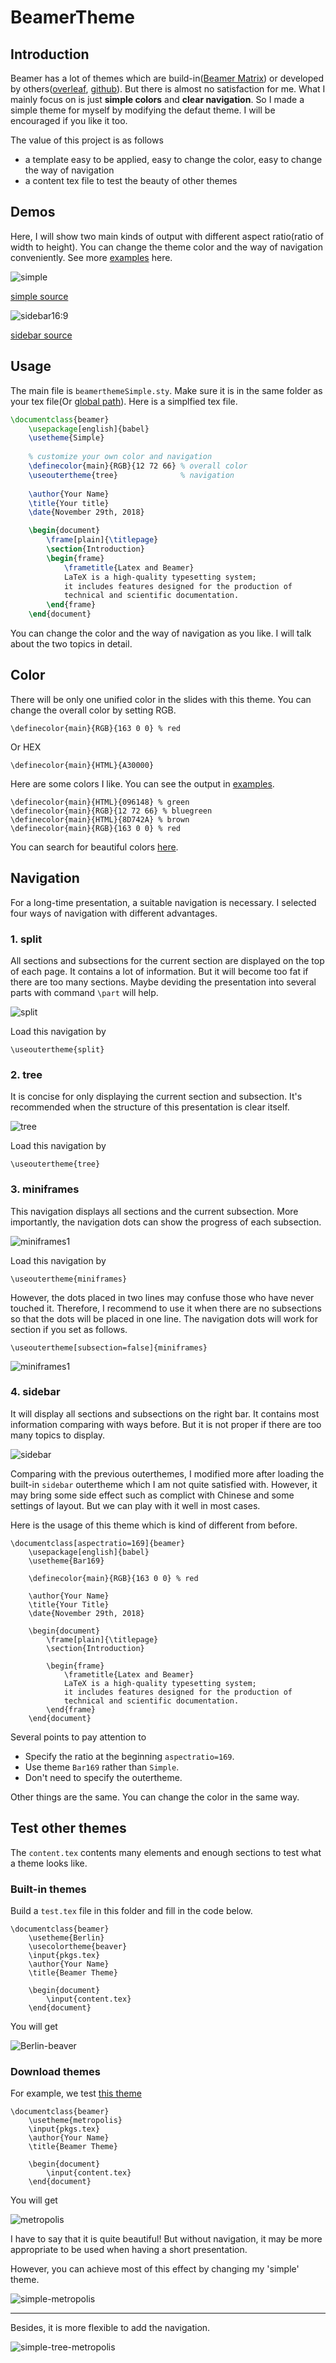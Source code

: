 # BeamerTheme

## Introduction

Beamer has a lot of themes which are build-in([Beamer Matrix](https://hartwork.org/beamer-theme-matrix/)) or developed by others([overleaf](https://www.overleaf.com/gallery/tagged/presentation), [github](https://github.com/martinbjeldbak/ultimate-beamer-theme-list)). But there is almost no satisfaction for me. What I mainly focus on is just **simple colors** and **clear navigation**. So I made a simple theme for myself by modifying the defaut theme. I will be encouraged if you like it too.

The value of this project is as follows

- a template easy to be applied, easy to change the color, easy to change the way of navigation
- a content tex file to test the beauty of other themes

## Demos

Here, I will show two main kinds of output with different aspect ratio(ratio of width to height). You can change the theme color and the way of navigation conveniently. See more [examples](examples) here.

![simple](imgs/simple_bluegreen.jpg)

[simple source](simple.tex)

![sidebar16:9](imgs/bar169_red.jpg)

[sidebar source](bar169.tex)

## Usage

The main file is `beamerthemeSimple.sty`. Make sure it is in the same folder as your tex file(Or [global path](https://tex.stackexchange.com/questions/1137/where-do-i-place-my-own-sty-or-cls-files-to-make-them-available-to-all-my-te/214080)). Here is a simplfied tex file.

```latex
\documentclass{beamer}
    \usepackage[english]{babel}
    \usetheme{Simple}
    
    % customize your own color and navigation
    \definecolor{main}{RGB}{12 72 66} % overall color
    \useoutertheme{tree}              % navigation
    
    \author{Your Name}
    \title{Your title}
    \date{November 29th, 2018}

    \begin{document}
        \frame[plain]{\titlepage}
        \section{Introduction}
        \begin{frame}
            \frametitle{Latex and Beamer}
            LaTeX is a high-quality typesetting system; 
            it includes features designed for the production of 
            technical and scientific documentation.
        \end{frame}
    \end{document}
```

You can change the color and the way of navigation as you like. I will talk about the two topics in detail.

## Color

There will be only one unified color in the slides with this theme. You can change the overall color by setting RGB.

```
\definecolor{main}{RGB}{163 0 0} % red
```

Or HEX

```
\definecolor{main}{HTML}{A30000}
```

Here are some colors I like. You can see the output in [examples](examples).

```
\definecolor{main}{HTML}{096148} % green
\definecolor{main}{RGB}{12 72 66} % bluegreen
\definecolor{main}{HTML}{8D742A} % brown
\definecolor{main}{RGB}{163 0 0} % red
```
You can search for beautiful colors [here](http://nipponcolors.com).


## Navigation

For a long-time presentation, a suitable navigation is necessary. I selected four ways of navigation with different advantages.

### 1. split

All sections and subsections for the current section are displayed on the top of each page. It contains a lot of information. But it will become too fat if there are too many sections. Maybe deviding the presentation into several parts with command `\part` will help.

![split](imgs/split.PNG)

Load this navigation by

```
\useoutertheme{split}
```

### 2. tree

It is concise for only displaying the current section and subsection. It's recommended when the structure of this presentation is clear itself.

![tree](imgs/tree.PNG)

Load this navigation by

```
\useoutertheme{tree}
```

### 3. miniframes

This navigation displays all sections and the current subsection. More importantly, the navigation dots can show the progress of each subsection.

![miniframes1](imgs/miniframes1.PNG)

Load this navigation by

```
\useoutertheme{miniframes}
```

However, the dots placed in two lines may confuse those who have never touched it. Therefore, I recommend to use it when there are no subsections so that the dots will be placed in one line. The navigation dots will work for section if you set as follows.

```
\useoutertheme[subsection=false]{miniframes}
```

![miniframes1](imgs/miniframes2.PNG)


### 4. sidebar

It will display all sections and subsections on the right bar. It contains most information comparing with ways before. But it is not proper if there are too many topics to display.

![sidebar](imgs/sidebar.PNG)

Comparing with the previous outerthemes, I modified more after loading the built-in `sidebar` outertheme which I am not quite satisfied with. However, it may bring some side effect such as complict with Chinese and some settings of layout. But we can play with it well in most cases.

Here is the usage of this theme which is kind of different from before.

```
\documentclass[aspectratio=169]{beamer}
    \usepackage[english]{babel}
    \usetheme{Bar169}

    \definecolor{main}{RGB}{163 0 0} % red

    \author{Your Name}
    \title{Your Title}
    \date{November 29th, 2018}

    \begin{document}
        \frame[plain]{\titlepage}
        \section{Introduction}
        
        \begin{frame}
            \frametitle{Latex and Beamer}
            LaTeX is a high-quality typesetting system; 
            it includes features designed for the production of 
            technical and scientific documentation.
        \end{frame}
    \end{document}
```

Several points to pay attention to

- Specify the ratio at the beginning `aspectratio=169`.
- Use theme `Bar169` rather than `Simple`.
- Don't need to specify the outertheme.

Other things are the same. You can change the color in the same way.

## Test other themes

The `content.tex` contents many elements and enough sections to test what a theme looks like. 

### Built-in themes

Build a `test.tex` file in this folder and fill in the code below.
```
\documentclass{beamer}
    \usetheme{Berlin}
    \usecolortheme{beaver}
    \input{pkgs.tex}
    \author{Your Name}
    \title{Beamer Theme}

    \begin{document}
        \input{content.tex}
    \end{document}
```
You will get 

![Berlin-beaver](imgs/Berlin_beaver.jpg)

### Download themes

For example, we test [this theme](https://github.com/matze/mtheme)

```
\documentclass{beamer}
    \usetheme{metropolis}
    \input{pkgs.tex}
    \author{Your Name}
    \title{Beamer Theme}

    \begin{document}
        \input{content.tex}
    \end{document}
```

You will get 

![metropolis](imgs/metropolis.jpg)

I have to say that it is quite beautiful! But without navigation, it may be more appropriate to be used when having a short presentation.

However, you can achieve most of this effect by changing my 'simple' theme.

![simple-metropolis](imgs/simple_metropolis.jpg)

------------------

Besides, it is more flexible to add the navigation.

![simple-tree-metropolis](imgs/simple_tree_metropolis.jpg)